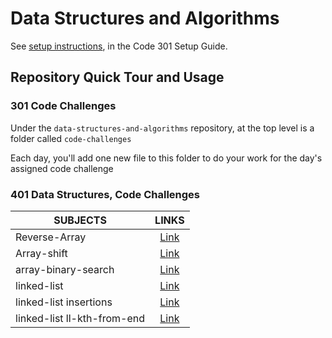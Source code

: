 # Data Structures and Algorithms

See [setup instructions](https://codefellows.github.io/setup-guide/code-301/3-code-challenges), in the Code 301 Setup Guide.

## Repository Quick Tour and Usage

### 301 Code Challenges

Under the `data-structures-and-algorithms` repository, at the top level is a folder called `code-challenges`

Each day, you'll add one new file to this folder to do your work for the day's assigned code challenge

### 401 Data Structures, Code Challenges

| SUBJECTS               |                                                      LINKS                                                       |
| ---------------------- | :--------------------------------------------------------------------------------------------------------------: |
| Reverse-Array          |    [Link](https://github.com/anassawalha95/data-structures-and-algorithms/tree/main/Data-Structure/array-reverse)    |
| Array-shift            |     [Link](https://github.com/anassawalha95/data-structures-and-algorithms/tree/main/Data-Structure/array-shift)     |
| array-binary-search    | [Link](https://github.com/anassawalha95/data-structures-and-algorithms/tree/main/Data-Structure/array-binary-search) |
| linked-list            |     [Link](https://github.com/anassawalha95/data-structures-and-algorithms/tree/main/Data-Structure/linked-list)     |
| linked-list insertions |    [Link](https://github.com/anassawalha95/data-structures-and-algorithms/tree/main/Data-Structure/ll-insertions)    |
| linked-list ll-kth-from-end |   [Link](https://github.com/anassawalha95/data-structures-and-algorithms/tree/main/Data-Structures/ll-kth-from-end)   |
